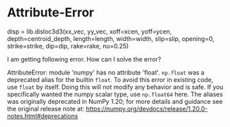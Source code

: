# Attribute-Error


disp = lib.disloc3d3(xx_vec, yy_vec, xoff=xcen, yoff=ycen, depth=centroid_depth,
                  length=length, width=width, slip=slip, opening=0, 
                   strike=strike, dip=dip, rake=rake, nu=0.25)


I am getting following error. How can I solve the error? 

AttributeError: module 'numpy' has no attribute 'float'.
`np.float` was a deprecated alias for the builtin `float`. To avoid this error in existing code, use `float` by itself. Doing this will not modify any behavior and is safe. If you specifically wanted the numpy scalar type, use `np.float64` here.
The aliases was originally deprecated in NumPy 1.20; for more details and guidance see the original release note at:
    https://numpy.org/devdocs/release/1.20.0-notes.html#deprecations

